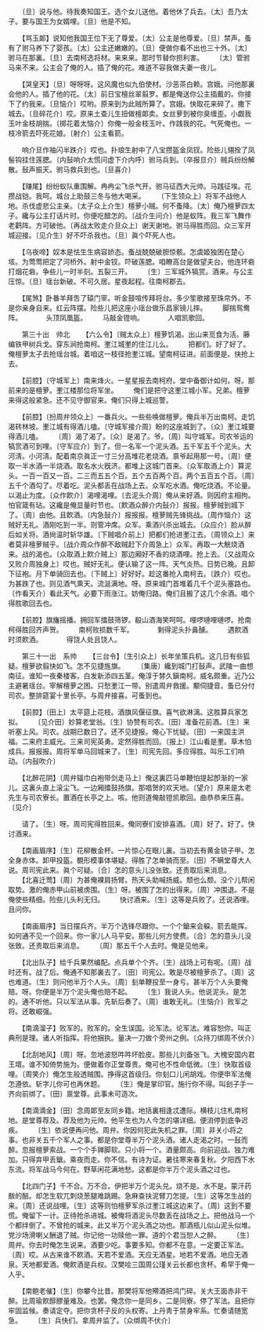 <!-- { "loadSidebar": true } -->
　　〔旦〕说与他。待我奏知国王。选个女儿送他。着他休了兵去。〔太〕吾乃太子。要与国王为女婿哩。〔旦〕他是不知。 

　　【骂玉郞】说知他我国王位下无了尊爱。〔太〕公主是他尊爱。〔旦〕禁声。蚤有了驸马养下了婴孩。〔太〕公主还嫩嫩的。〔旦〕便做你看不出也三十外。〔太〕驸马在那裏。〔旦〕去南柯选将材。来来来。那时节替你担利害。 
　　〔太〕管驸马来不来。公主会了俺的人。插了俺的花。难道不容我做夫妻一夜儿。 

　　【哭皇天】〔旦〕呀呀呀。这风魔也似九伯使材。沙恶茶白赖。宫娥。问他那裏会他的人。插了他的花。〔太〕前日宝檀丝翠翦罗。都是俺送你公主插戴的。你接下了约我来。〔旦恼介〕哎哟。原来到为此贼所算了。宫娥。快取花来碎了。撒下城去。〔旦碎花介〕哎。原来土查儿生扭做檀郞卖。女丝萝到被你臭缠歪。小觑我玉叶金枝胡揣。〔掷花着太恼介〕你俺一般金枝玉叶。作践我的花。气死俺也。一枝冷箭去吓死花娘。〔射介〕公主看箭。 

　　响介旦作袖闪半跌介〕哎也。扑琅生射中了八宝攒盔金凤钗。险些儿翎拴了凤髻钩挂住莲腮。〔内鼔响介太慌问虚下介内呼〕驸马兵到。〔卒报旦介〕贼兵纷纷解散。鼔声振天。驸马救兵到也。〔旦喜介〕 

　　【赚尾】纷纷蚁队重围解。冉冉尘飞杀气开。驸马征西大元帅。马践征埃。花攒战铠。我呵。城台上助鼓三冬与他大喝采。 
　　〔下生领众上〕将军不战他人地。杀伐虚悲公主亲。〔太子众上介生〕檀萝小贼。何不蚤降。〔太〕俺乃檀萝四太子。纔与公主打话片时。你便吃醋怎的。〔战介生问介〕他是蚁阵。我三军飞舞作老鹳阵。方可破他。〔再战太败走介旦众上〕谢天谢地。驸马得胜而回。众三军开城迎接。〔见介生〕好不吓杀我也。〔旦〕眞个吓死人也。 

　　【乌夜啼】奴本是怯生生病容娇态。蚤战兢兢破胆惊骸。怎虞姬独困在楚心垓。为莺莺把定了河桥外。射中金钗。吓破莲腮。咱瞭高台是做望夫台。他连环砦打烟花砦。争些儿一时半刻。五裂三开。 
　　〔生〕三军城外犒赏。酒来。与公主压惊。〔旦〕瑶台新破。不可久居。星夜起程。往南柯郡去。 

　　【尾煞】卧番羊拜吿了辕门宰。听金鼓喧传拜将台。多少笙歌接至珠帘外。不是你亲身自来。红云阵摆。险些儿把这座小瑶台做乐昌家镜儿摔。 
　　脚揣鸳鸯阵。　　　　头顶凤凰盔。 
　　马敲金镫响。　　　　人唱凯歌回。 

　　第三十出　帅北 
　　【六么令】〔贼太众上〕檀萝饥渴。出山来觅食为活。藤编铁甲树兵戈。穿东涧抢南柯。壍江城壍的住江儿么。 
　　把都们。好了好了。俺檀萝太子去抢瑶台城。着咱这一枝径抢壍江城。望南柯征进。前面便是。快抢上去。 

　　【前腔】〔守城军上〕南来烽火。一星星报去南柯府。堂中备御计如何。呀。那前来的是檀萝。壍江楼那位将军坐。 
　　俺们是把守这壍江城小军。兄弟。檀萝来得这般紧急。还不见守御官来。俺们只得上城巡警。 

　　【前腔】〔扮周弁领众上〕一番兵火。一些些唤做檀萝。俺兵半万出南柯。走饥渴转林坡。壍江城有得酒儿嗑。〔守城军接介周〕盼的这座城到了。〔众〕壍江城要得酒儿嗑。 
　　〔周〕渴了渴了。〔众〕是渴了。爷。〔周〕叫守城军。司农爷运的犒赏酒可到哩。〔守军应介〕到了。但一名军一个泥头酒。五千军五千个泥头。大河淸。小河淸。配着南京眞正一寸三分高堆花老烧酒。禀爷起用那一号。〔周〕便取一半水酒一半烧酒。取名水火旣济。都堆上这城门首来。〔众军取酒上介〕算泥头。一百一百又一百。二三而五五个百。五个五百两个百。两个五百五个百。〔周〕五千个酒勾了。尽着吃。泥头都丢在战场上去。众军吃水酒。俺吃烧酒。不论量。以渴止为度。〔众作飮介〕渴哩渴哩。〔去泥头介周〕俺从来好酒。则因府主相拘。怕官箴有玷。这纔是俺显量时节也。〔飮酒众醉介内鼔介〕报报。檀萝贼到城下了。〔周〕由他。且飮酒。〔内急鼔介〕报报报。檀萝贼先锋挑战。〔周作恼介〕这贼好无礼。酒刚吃到一半。则管冲席。众军。乘酒兴杀出城去。〔众应介〕脸从醉后如关将。酒尙温时斩华雄。〔下贼唱介前上〕把都们抢进壍江去。〔周领众上〕来者莫非檀萝贼乎。〔战介周众作醉不敌贼赶下介周急上〕众军。再取一大觥烧酒来。战的渴也。〔众取酒上飮介贼上〕那边厢好不香的烧酒哩。抢上去。〔又战周众又败介周独身上〕哎也。贼好无礼。便认输了这一阵。天气炎热。日势已晚。且卸下征袍。月下单骑回去也。〔下贼上〕好好好。趁这番抢入南柯去。〔跌介〕哎也。为甚跌了也。则见酒气熏天。流涎满地。呀。原来城门首堆着几千个泥头塞路也。〔作看天介〕看此天气。必要下雨涨江。妨俺归路。俺们且搬了这几个余酒。唱个得胜歌回去也。 

　　【前腔】旗旛摇播。拥回军擂鼓筛锣。殽山酒海笑呵呵。哩啰嗹哩嗹啰。抢南柯得胜回齐声贺。 
　　南柯败损数千军。　　　　剩得泥头扑鼻醺。 
　　遇飮酒时须飮酒。　　　　得饶人处且饶人。 

　　第三十一出　系帅 
　　【三台令】〔生引众上〕长年坐策兵机。这几日有些狐疑。檀萝欲翦快如飞。怎不见捷旌旗。 
　　〔集唐〕纔到城门打鼔声。武陵一曲想南征。谁知一夜秦楼客。白发新添四五茎。俺淳于棼久鎭南柯。威名颇重。近乃公主避暑瑶台。宰解檀萝之困。只愁壍江一带。别遣周弁救援。颙伺捷音。蚤已分付司农。整排筵宴十里长亭。与周弁接喜。可蚤到也。 

　　【前腔】〔田上〕太平筵上花枝。酒旗风偃征旗。喜气欲淋漓。这胜算兵家怎拟。 
　　〔见介田〕妙算老堂翁。〔生〕协赞有司农。〔田〕准备花前酒。〔生〕来听塞上风。司农。战期已数日了。还不见捷报。俺心下忧疑。〔田〕一来国主洪福。二来府主威光。三来司宪英勇。定然得胜而回。〔报上〕江山看是壍。草木怕成兵。报报报。周将军单马回城来了。〔生〕司宪先回。多应得胜。叫乐工们响动。〔内鼔吹介〕 

　　【北醉花阴】〔周弁辐巾白袍带剑走马上〕俺这裏匹马单鞭怕提起卽渐的一家儿。这裏头直上滚尘飞。一边厢擂鼓扬旗。那唱贺的欢天地。〔望介〕原来是太老先生与司农寮长。置酒在长亭之上。咳。他则道俺敲镫凯歌回。曲恭恭来压喜。〔见介〕 

　　请了。〔生〕呀。周司宪得胜回来。俺同寮们安排喜酒。〔周〕好了。好了。快讨酒来。 

　　【南画眉序】〔生〕花柳散金杯。一片惊心在眼儿裏。当初去有黄金锁子甲。怎全身赤体。卸甲投盔。覩形模事体堪疑。得胜了怎单骑而至。〔田〕不瞒堂尊大人说。周司宪此来。眞个可疑。〔合〕怎的意头儿没张致。还责取后来消息。 
　　【北喜迁莺】〔周〕为甚俺裸肩扬臂。热天头助喊扬威。颓也么颓。没个儿帮闲取势。激的俺赤甲山前被虏围。〔生〕呀。被围了怎的出得来。〔周〕冲围退。不是俺使些精细。险些儿头利无归。 
　　快讨酒来。〔生〕这等是兵败了。还说酒哩。且问你。 

　　【南画眉序】当日摆兵齐。半万个选锋尽跟你。一个个鎗来会躱。箭去能挥。如何通不见一个回来。你一家儿人马平安。那些儿何方使费。〔合〕怎的意头儿没张致。还责取后来消息。 
　　〔周〕那五千个人去时。俺是见他来。 

　　【北出队子】给千兵果然编配。点兵单个个齐。〔生〕战场上可有呢。〔周〕战时还有。战了后。俺通不知那裏去了。〔田〕司宪公。敢是尽被檀萝杀了。〔周〕这也难道。〔生〕则问他半万个人头。〔周〕刬单鞭投至一身亏。甚半万个人头要俺赔。呀。你便是半万个泥头俺也赔不起。 
　　〔生〕我说人头。他说泥头。是怎的。通不听他。只以军法从事。先斩后奏了。〔周〕谁敢无礼。〔生恼介〕败军之将。还敢崛强。 

　　【南滴溜子】败军的。败军的。全生误国。论军法。论军法。难容恕你。叫正典刑是理。诸人听指挥。将他捆执。量决一刀做个旁州之例。〔众持刀绑周不伏介〕 

　　【北刮地风】〔周〕呀。忽地波怒吽吽坏脸皮。那些儿刘备张飞。大槐安国内君王壻。谁不知倚势施为。便做着你正堂尊贵。俺可也不性命低微。〔生〕快取首级哩。〔周笑介〕俺怎生般透贼围。挣得这首级归。你刬口儿闲胡戏。你便申军法俺怎遵依。斩字儿你可也再休题。 
　　〔生〕俺是掌印官。施行你不得。叫刽子手一齐向前绑了。〔田〕禀堂尊。此事未可造次。 

　　【南滴滴金】〔田〕念周郞至友同乡籍。地括裏相逢忒遭际。横枝儿住札南柯地。是堂尊荐及。荐及他为元帅。他平生也为人今怎的堪详细。便消停到底争迟疾。 
　　〔生〕依说便再问他。周弁。你因何犯此失机之罪。〔周〕非关小将之事。也非关五千个军人之事。都是你堂尊半万个泥头酒。诸人走渴之时。一鼔而醉。忽报檀萝索战。一个个手亸脚软。只小将一个。酒量颇高。向前迎战。独力难加。只得弃甲丢鎗。乘夜而走。你不信。有诗为证。暑往寒来春复秋。夕阳西下水东流。将军战马今何在。野草闲花满地愁。这都是你半万个泥头酒之过也。 

　　【北四门子】千不合。万不合。伊把半万个泥头兑。烧不是。水不是。蒙汗药酦的醅。却怎生软兀刺烧葱腿难跳踢。急麻查扶泥臂刀怎提。〔生〕这等怎生战的来。〔周〕还说战哩。〔生〕这等则怕檀萝军杀过壍江城这边来了。〔周〕这到不要慌。俺留下一计。正待抢杀进城。被俺将酒泥头尽数丢在战场之上。把他战马一个个都绊倒了。不曾抢的城来。此又半万个泥头酒之功也。那酒瓶儿似山泥头似堆。党沙场滑喇乂酬退了贼。你记他一功赎他一罪。道的个君当恕人之醉。 
　　〔生〕周弁。你去时俺怎生说来。酒要少吃。事要多知。你都不在意。一定要正军法。〔周〕哎。从古来谁不飮酒。天若不爱酒。天应无酒星。地若不爱酒。地应无酒泉。天地都爱酒。俺飮酒是兵权。汉樊哙三国周公瑾关云长都也贪杯。希罕于俺一人乎。 

　　【南鲍老催】〔生〕你攀今比昔。那樊将军他殢酒把鸿门碎。关大王面赤非干醉。比周瑜飮醇醪量难及。也罢。俺念你一是同乡。二是同寮。停了军法。且把你牢固监候。奏请定夺。把你贪杯子反的头权寄。上丹靑于禁身牢系。忙奏请随宽急。 
　　〔生〕兵快们。拿周弁监了。〔众绑周不伏介〕 

